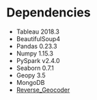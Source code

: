 # Dependencies

* Tableau 2018.3
* BeautifulSoup4
* Pandas 0.23.3
* Numpy 1.15.3
* PySpark v2.4.0
* Seaborn 0.7.1
* Geopy 3.5
* MongoDB
* <a href="https://pypi.org/project/reverse_geocoder/">Reverse_Geocoder</a>


